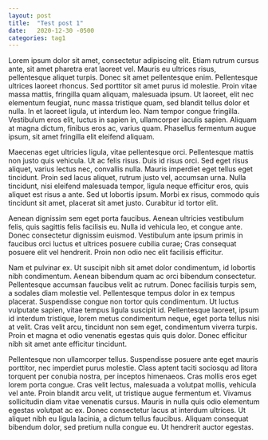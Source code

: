 ```yaml
---
layout: post
title:  "Test post 1"
date:   2020-12-30 -0500
categories: tag1
---
```


Lorem ipsum dolor sit amet, consectetur adipiscing elit. Etiam rutrum cursus ante, sit amet pharetra erat laoreet vel. Mauris eu ultrices risus, pellentesque aliquet turpis. Donec sit amet pellentesque enim. Pellentesque ultrices laoreet rhoncus. Sed porttitor sit amet purus id molestie. Proin vitae massa mattis, fringilla quam aliquam, malesuada ipsum. Ut laoreet, elit nec elementum feugiat, nunc massa tristique quam, sed blandit tellus dolor et nulla. In et laoreet ligula, ut interdum leo. Nam tempor congue fringilla. Vestibulum eros elit, luctus in sapien in, ullamcorper iaculis sapien. Aliquam at magna dictum, finibus eros ac, varius quam. Phasellus fermentum augue ipsum, sit amet fringilla elit eleifend aliquam.

Maecenas eget ultricies ligula, vitae pellentesque orci. Pellentesque mattis non justo quis vehicula. Ut ac felis risus. Duis id risus orci. Sed eget risus aliquet, varius lectus nec, convallis nulla. Mauris imperdiet eget tellus eget tincidunt. Proin sed lacus aliquet, rutrum justo vel, accumsan urna. Nulla tincidunt, nisi eleifend malesuada tempor, ligula neque efficitur eros, quis aliquet est risus a ante. Sed ut lobortis ipsum. Morbi ex risus, commodo quis tincidunt sit amet, placerat sit amet justo. Curabitur id tortor elit.

Aenean dignissim sem eget porta faucibus. Aenean ultricies vestibulum felis, quis sagittis felis facilisis eu. Nulla id vehicula leo, et congue ante. Donec consectetur dignissim euismod. Vestibulum ante ipsum primis in faucibus orci luctus et ultrices posuere cubilia curae; Cras consequat posuere elit vel hendrerit. Proin non odio nec elit facilisis efficitur.

Nam et pulvinar ex. Ut suscipit nibh sit amet dolor condimentum, id lobortis nibh condimentum. Aenean bibendum quam ac orci bibendum consectetur. Pellentesque accumsan faucibus velit ac rutrum. Donec facilisis turpis sem, a sodales diam molestie vel. Pellentesque tempus dolor in ex tempus placerat. Suspendisse congue non tortor quis condimentum. Ut luctus vulputate sapien, vitae tempus ligula suscipit id. Pellentesque laoreet, ipsum id interdum tristique, lorem metus condimentum neque, eget porta tellus nisi at velit. Cras velit arcu, tincidunt non sem eget, condimentum viverra turpis. Proin et magna et odio venenatis egestas quis quis dolor. Donec efficitur nibh sit amet ante efficitur tincidunt.

Pellentesque non ullamcorper tellus. Suspendisse posuere ante eget mauris porttitor, nec imperdiet purus molestie. Class aptent taciti sociosqu ad litora torquent per conubia nostra, per inceptos himenaeos. Cras mollis eros eget lorem porta congue. Cras velit lectus, malesuada a volutpat mollis, vehicula vel ante. Proin blandit arcu velit, ut tristique augue fermentum et. Vivamus sollicitudin diam vitae venenatis cursus. Mauris in nulla quis odio elementum egestas volutpat ac ex. Donec consectetur lacus at interdum ultrices. Ut aliquet nibh eu ligula lacinia, a dictum tellus faucibus. Aliquam consequat bibendum dolor, sed pretium nulla congue eu. Ut hendrerit auctor egestas.